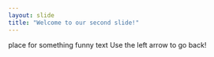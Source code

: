 ```yaml
---
layout: slide
title: "Welcome to our second slide!"
---
```

place for something funny text
Use the left arrow to go back!